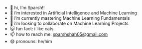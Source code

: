 - 👋 hi, I’m Sparsh!!
- 👀 i’m interested in Artificial Intelligence and Machine Learning
- 🌱 i’m currently mastering Machine Learning Fundamentals
- 💞️ i’m looking to collaborate on Machine Learning Projects
- 🐱 fun fact: i like cats
- 📫 how to reach me: sparshshah05@gmail.com
- 😄 pronouns: he/him
<!---
sparsh2005/sparsh2005 is a ✨ special ✨ repository because its `README.md` (this file) appears on your GitHub profile.
You can click the Preview link to take a look at your changes.
--->
